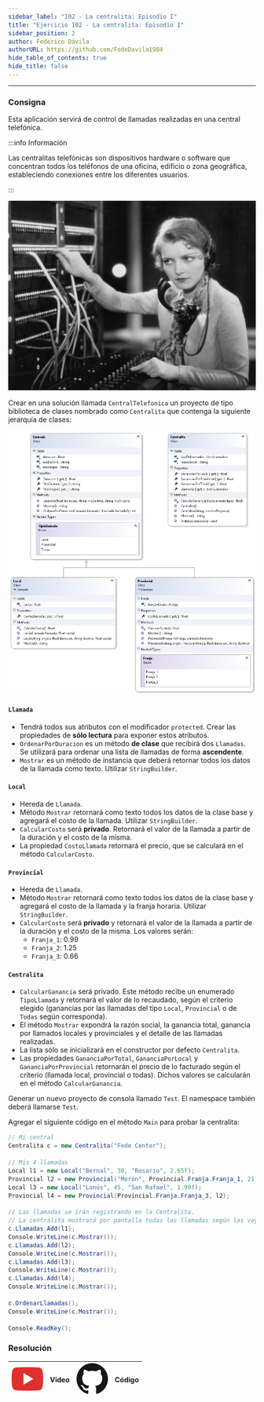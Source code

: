 ```yaml
---
sidebar_label: "I02 - La centralita: Episodio I"
title: "Ejercicio I02 - La centralita: Episodio I"
sidebar_position: 2
author: Federico Dávila
authorURL: https://github.com/FedeDavila1984
hide_table_of_contents: true
hide_title: false
---
```

---

### Consigna
Esta aplicación servirá de control de llamadas realizadas en una central telefónica.

:::info Información

Las centralitas telefónicas son dispositivos hardware o software que concentran todos los teléfonos de una oficina, edificio o zona geográfica, estableciendo conexiones entre los diferentes usuarios.

:::

![Centralita tradicional](/clases/08-herencia/ejercicios/centralita-tradicional.jpg)

Crear en una solución llamada `CentralTelefonica` un proyecto de tipo biblioteca de clases nombrado como `Centralita` que contenga la siguiente jerarquía de clases:

![Diagrama de clases](/clases/08-herencia/ejercicios/centralita-diagram.PNG)

#### `Llamada`
* Tendrá todos sus atributos con el modificador `protected`. Crear las propiedades de **sólo lectura** para exponer estos atributos.
* `OrdenarPorDuracion` es un método **de clase** que recibirá dos `Llamadas`. Se utilizará para ordenar una lista de llamadas de forma **ascendente**.
* `Mostrar` es un método de instancia que deberá retornar todos los datos de la llamada como texto. Utilizar `StringBuilder`.

#### `Local`
* Hereda de `Llamada`.
* Método `Mostrar` retornará como texto todos los datos de la clase base y agregará el costo de la llamada. Utilizar `StringBuilder`.
* `CalcularCosto` será **privado**. Retornará el valor de la llamada a partir de la duración y el costo de la misma.
* La propiedad `CostoLlamada` retornará el precio, que se calculará en el método `CalcularCosto`.

#### `Provincial`
* Hereda de `Llamada`.
* Método `Mostrar` retornará como texto todos los datos de la clase base y agregará el costo de la llamada y la franja horaria. Utilizar `StringBuilder`.
* `CalcularCosto` será **privado** y retornará el valor de la llamada a partir de la duración y el costo de la misma. Los valores serán: 
  * `Franja_1`: 0.99
  * `Franja_2`: 1.25
  * `Franja_3`: 0.66

#### `Centralita`
* `CalcularGanancia` será privado. Este método recibe un enumerado `TipoLlamada` y retornará el valor de lo recaudado, según el criterio elegido (ganancias por las llamadas del tipo `Local`, `Provincial` o de `Todas` según corresponda).
* El método `Mostrar` expondrá la razón social, la ganancia total, ganancia por llamados locales y provinciales y el detalle de las llamadas realizadas.
* La lista sólo se inicializará en el constructor por defecto `Centralita`.
* Las propiedades `GananciaPorTotal`, `GananciaPorLocal` y `GananciaPorProvincial` retornarán el precio de lo facturado según el criterio (llamada local, provincial o todas). Dichos valores se calcularán en el método `CalcularGanancia`.

Generar un nuevo proyecto de consola llamado `Test`. El namespace también deberá llamarse `Test`. 

Agregar el siguiente código en el método `Main` para probar la centralita:

```csharp
// Mi central
Centralita c = new Centralita("Fede Center");

// Mis 4 llamadas
Local l1 = new Local("Bernal", 30, "Rosario", 2.65f);
Provincial l2 = new Provincial("Morón", Provincial.Franja.Franja_1, 21, "Bernal");
Local l3 = new Local("Lanús", 45, "San Rafael", 1.99f);
Provincial l4 = new Provincial(Provincial.Franja.Franja_3, l2);

// Las llamadas se irán registrando en la Centralita.
// La centralita mostrará por pantalla todas las llamadas según las vaya registrando.
c.Llamadas.Add(l1);
Console.WriteLine(c.Mostrar());
c.Llamadas.Add(l2);
Console.WriteLine(c.Mostrar());
c.Llamadas.Add(l3);
Console.WriteLine(c.Mostrar());
c.Llamadas.Add(l4);
Console.WriteLine(c.Mostrar());

c.OrdenarLlamadas();
Console.WriteLine(c.Mostrar());

Console.ReadKey();
```

### Resolución
| ![img](/base/youtube.svg) | Video | ![img](/base/github.svg) | Código |
| :-----------------------: | :---: | :----------------------: | :----: |